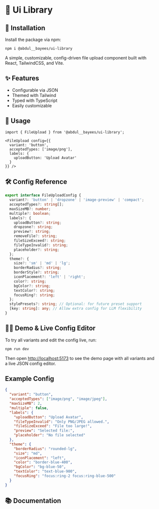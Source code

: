 
# 📁 Ui Library

## 🚀 Installation

Install the package via npm:

```bash
npm i @abdul__bayees/ui-library
```


A simple, customizable, config-driven file upload component built with React, TailwindCSS, and Vite.

## ✨ Features

- Configurable via JSON
- Themed with Tailwind
- Typed with TypeScript
- Easily customizable

## 🚀 Usage


```tsx
import { FileUpload } from '@abdul__bayees/ui-library';

<FileUpload config={{
  variant: 'button',
  acceptedTypes: ['image/png'],
  labels: {
    uploadButton: 'Upload Avatar'
  }
}} />
```

## 🛠 Config Reference

```ts
export interface FileUploadConfig {
  variant?: 'button' | 'dropzone' | 'image-preview' | 'compact';
  acceptedTypes?: string[];
  maxSizeMB?: number;
  multiple?: boolean;
  labels?: {
    uploadButton?: string;
    dropzone?: string;
    preview?: string;
    removeFile?: string;
    fileSizeExceed?: string;
    fileTypeInvalid?: string;
    placeholder?: string;
  };
  theme?: {
    size?: 'sm' | 'md' | 'lg';
    borderRadius?: string;
    borderStyle?: string;
    iconPlacement?: 'left' | 'right';
    color?: string;
    bgColor?: string;
    textColor?: string;
    focusRing?: string;
  };
  stylePresets?: string; // Optional: for future preset support
  [key: string]: any; // Allow extra config for LLM flexibility
}
```

## 🧑‍💻 Demo & Live Config Editor

To try all variants and edit the config live, run:

```bash
npm run dev
```

Then open [http://localhost:5173](http://localhost:5173) to see the demo page with all variants and a live JSON config editor.

## Example Config

```json
{
  "variant": "button",
  "acceptedTypes": ["image/png", "image/jpeg"],
  "maxSizeMB": 2,
  "multiple": false,
  "labels": {
    "uploadButton": "Upload Avatar",
    "fileTypeInvalid": "Only PNG/JPEG allowed.",
    "fileSizeExceed": "File too large!",
    "preview": "Selected file:",
    "placeholder": "No file selected"
  },
  "theme": {
    "borderRadius": "rounded-lg",
    "size": "md",
    "iconPlacement": "left",
    "color": "border-blue-400",
    "bgColor": "bg-blue-50",
    "textColor": "text-blue-900",
    "focusRing": "focus:ring-2 focus:ring-blue-500"
  }
}
```
## 📚 Documentation